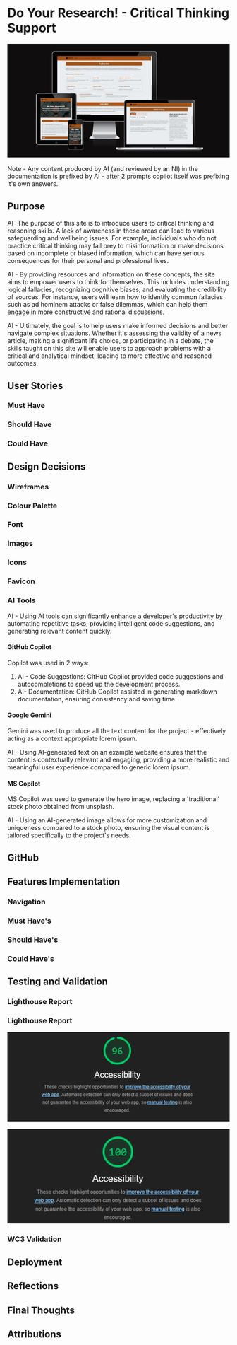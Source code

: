 # Do Your Research! - Critical Thinking Support


![DYR Hero Screenshot](assets/images/dyr-hero-screenshot.png)

Note - Any content produced by AI (and reviewed by an NI) in the documentation is prefixed by AI - after 2 prompts copilot itself was prefixing it's own answers.

## Purpose

AI -The purpose of this site is to introduce users to critical thinking and reasoning skills. A lack of awareness in these areas can lead to various safeguarding and wellbeing issues. For example, individuals who do not practice critical thinking may fall prey to misinformation or make decisions based on incomplete or biased information, which can have serious consequences for their personal and professional lives.

AI - By providing resources and information on these concepts, the site aims to empower users to think for themselves. This includes understanding logical fallacies, recognizing cognitive biases, and evaluating the credibility of sources. For instance, users will learn how to identify common fallacies such as ad hominem attacks or false dilemmas, which can help them engage in more constructive and rational discussions.

AI - Ultimately, the goal is to help users make informed decisions and better navigate complex situations. Whether it's assessing the validity of a news article, making a significant life choice, or participating in a debate, the skills taught on this site will enable users to approach problems with a critical and analytical mindset, leading to more effective and reasoned outcomes.

## User Stories




### Must Have

### Should Have

### Could Have

## Design Decisions

### Wireframes

### Colour Palette

### Font

### Images

### Icons

### Favicon

### AI Tools

AI - Using AI tools can significantly enhance a developer's productivity by automating repetitive tasks, providing intelligent code suggestions, and generating relevant content quickly.

#### GitHub Copilot

Copilot was used in 2 ways:

1. AI - Code Suggestions: GitHub Copilot provided code suggestions and autocompletions to speed up the development process.
2. AI- Documentation: GitHub Copilot assisted in generating markdown documentation, ensuring consistency and saving time.

#### Google Gemini

Gemini was used to produce all the text content for the project - effectively acting as a context appropriate lorem ipsum.

AI - Using AI-generated text on an example website ensures that the content is contextually relevant and engaging, providing a more realistic and meaningful user experience compared to generic lorem ipsum.

#### MS Copilot

MS Copilot was used to generate the hero image, replacing a 'traditional' stock photo obtained from unsplash.

AI - Using an AI-generated image allows for more customization and uniqueness compared to a stock photo, ensuring the visual content is tailored specifically to the project's needs.

## GitHub


## Features Implementation

### Navigation

### Must Have's

### Should Have's

### Could Have's

## Testing and Validation

### Lighthouse Report

### Lighthouse Report

![Lighthouse Report Pre Colour Change](assets/images/dyr-accessibility-precontrast.png)

![Lighthouse Report Post Colour Change](assets/images/dyr-accessibility-final.png)

### WC3 Validation

## Deployment

## Reflections

## Final Thoughts

## Attributions